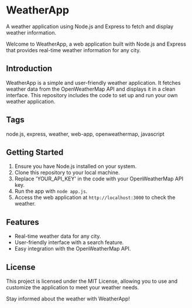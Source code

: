 # WeatherApp
A weather application using Node.js and Express to fetch and display weather information.

Welcome to WeatherApp, a web application built with Node.js and Express that provides real-time weather information for any city.

## Introduction

WeatherApp is a simple and user-friendly weather application. It fetches weather data from the OpenWeatherMap API and displays it in a clean interface. This repository includes the code to set up and run your own weather application.

## Tags
node.js, express, weather, web-app, openweathermap, javascript

## Getting Started

1. Ensure you have Node.js installed on your system.
2. Clone this repository to your local machine.
3. Replace 'YOUR_API_KEY' in the code with your OpenWeatherMap API key.
4. Run the app with `node app.js`.
5. Access the web application at `http://localhost:3000` to check the weather.

## Features

- Real-time weather data for any city.
- User-friendly interface with a search feature.
- Easy integration with the OpenWeatherMap API.

## License

This project is licensed under the MIT License, allowing you to use and customize the application to meet your weather needs.

Stay informed about the weather with WeatherApp!
